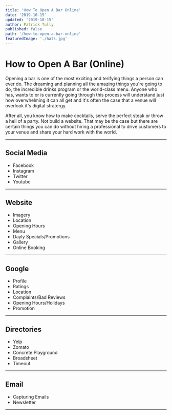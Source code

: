 ```yaml
---
title: 'How To Open A Bar Online'
date: '2019-10-15'
updated: '2019-10-15'
author: Patrick Tully
published: false
path: '/how-to-open-a-bar-online'
featuredImage: './hats.jpg'
---
```


# How to Open A Bar (Online)

Opening a bar is one of the most exciting and terifying things a person can ever do. The dreaming and planning all the amazing things you're going to do, the incredible drinks program or the world-class menu. Anyone who has, wants to or is currently going through this process will understand just how overwhelming it can all get and it's often the case that a venue will overlook it's digital stratergy.

After all, you know how to make cocktails, serve the perfect steak or throw a hell of a party. Not build a website. That may be the case but there are certain things you can do without hiring a professional to drive customers to your venue and share your hard work with the world.

---

## Social Media

- Facebook
- Instagram
- Twitter
- Youtube

---

## Website

- Imagery
- Location
- Opening Hours
- Menu
- Dayly Specials/Promotions
- Gallery
- Online Booking

---

## Google

- Profile
- Ratings
- Location
- Complaints/Bad Reviews
- Opening Hours/Holidays
- Promotion

---

## Directories

- Yelp
- Zomato
- Concrete Playground
- Broadsheet
- Timeout

---

## Email

- Capturing Emails
- Newsletter

---


